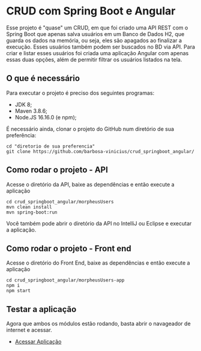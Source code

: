 # CRUD com Spring Boot e Angular

Esse projeto é "quase" um CRUD, em que foi criado uma API REST com o Spring Boot que apenas salva usuários em um Banco de Dados H2, que guarda os dados na memória, ou seja, eles são apagados ao finalizar a execução. Esses usuários também podem ser buscados no BD via API. Para criar e listar esses usuários foi criada uma aplicação Angular com apenas essas duas opções, além de permitir filtrar os usuários listados na tela.

## O que é necessário

Para executar o projeto é preciso dos seguintes programas:
- JDK 8;
- Maven 3.8.6;
- Node.JS 16.16.0 (e npm);

É necessário ainda, clonar o projeto do GitHub num diretório de sua preferência:

```shell
cd "diretorio de sua preferencia"
git clone https://github.com/barbosa-vinicius/crud_springboot_angular/
```

## Como rodar o projeto - API

Acesse o diretório da API, baixe as dependências e então execute a aplicação

```shell
cd crud_springboot_angular/morpheusUsers
mvn clean install
mvn spring-boot:run
```

Você também pode abrir o diretório da API no IntelliJ ou Eclipse e executar a aplicação.

## Como rodar o projeto - Front end

Acesse o diretório do Front End, baixe as dependências e então execute a aplicação

```shell
cd crud_springboot_angular/morpheusUsers-app
npm i
npm start
```

## Testar a aplicação

Agora que ambos os módulos estão rodando, basta abrir o navageador de internet e acessar.
- [Acessar Aplicação](http://localhost:4200)